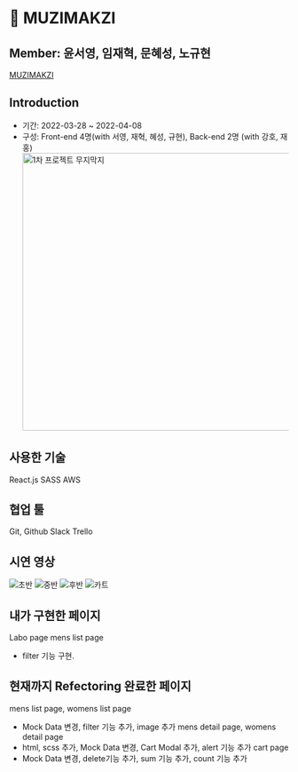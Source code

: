 # 👔 MUZIMAKZI

## Member: 윤서영, 임재혁, 문혜성, 노규현

[MUZIMAKZI](http://muzimakji.s3-website.ap-northeast-2.amazonaws.com/) <br/>

## Introduction

- 기간: 2022-03-28 ~ 2022-04-08
- 구성: Front-end 4명(with 서영, 재혁, 혜성, 규현), Back-end 2명 (with 강호, 재홍)
  <img width="500" alt="1차 프로젝트 무지막지" src="C:\Users\82104\Downloads\iOS 이미지 (49).jpg">

## 사용한 기술

React.js
SASS
AWS

## 협업 툴

Git, Github
Slack
Trello

## 시연 영상

![초반](https://user-images.githubusercontent.com/91510831/162604253-18d5c3ab-d20b-4140-a73b-43d1b2079c12.gif)
![중반](https://user-images.githubusercontent.com/91510831/162604327-675e9a84-4bc9-457b-9416-c93541028054.gif)
![후반](https://user-images.githubusercontent.com/91510831/162604372-ce705b3f-7963-4a8f-863b-cc0f7963addd.gif)
![카트](https://user-images.githubusercontent.com/91510831/162604400-48bd27bb-2328-4c18-abce-2c3505b2ad44.gif)

## 내가 구현한 페이지

Labo page
mens list page

- filter 기능 구현.

## 현재까지 Refectoring 완료한 페이지

mens list page, womens list page

- Mock Data 변경, filter 기능 추가, image 추가
  mens detail page, womens detail page
- html, scss 추가, Mock Data 변경, Cart Modal 추가, alert 기능 추가
  cart page
- Mock Data 변경, delete기능 추가, sum 기능 추가, count 기능 추가
